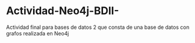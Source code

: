 # Actividad-Neo4j-BDII-
Actividad final para bases de datos 2 que consta de una base de datos con grafos realizada en Neo4j
